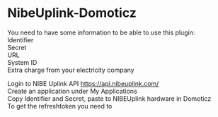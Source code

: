 # NibeUplink-Domoticz
You need to have some information to be able to use this plugin:  
Identifier  
Secret  
URL  
System ID  
Extra charge from your electricity company  

Login to NIBE Uplink API https://api.nibeuplink.com/  
Create an application under My Applications  
Copy Identifier and Secret, paste to NIBEUplink hardware in Domoticz  
To get the refreshtoken you need to  

